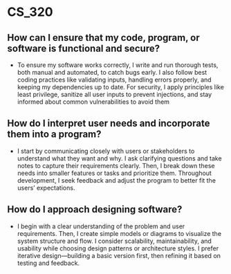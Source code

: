 # CS_320

## How can I ensure that my code, program, or software is functional and secure?

* To ensure my software works correctly, I write and run thorough tests, both manual and automated, to catch bugs early. I also follow best coding practices like validating inputs, handling errors properly, and keeping my dependencies up to date. For security, I apply principles like least privilege, sanitize all user inputs to prevent injections, and stay informed about common vulnerabilities to avoid them

## How do I interpret user needs and incorporate them into a program?

* I start by communicating closely with users or stakeholders to understand what they want and why. I ask clarifying questions and take notes to capture their requirements clearly. Then, I break down these needs into smaller features or tasks and prioritize them. Throughout development, I seek feedback and adjust the program to better fit the users’ expectations.

## How do I approach designing software?

* I begin with a clear understanding of the problem and user requirements. Then, I create simple models or diagrams to visualize the system structure and flow. I consider scalability, maintainability, and usability while choosing design patterns or architecture styles. I prefer iterative design—building a basic version first, then refining it based on testing and feedback.
